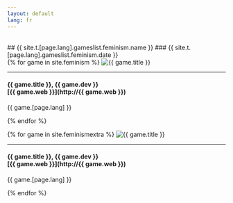 ```yaml
---
layout: default
lang: fr
---
```

<title>{{ site.t.[page.lang].gameslist.feminism.name }}</title>

<section id="games" class="container-fluid content-section text-center bg-yellow" markdown="1">
<br>
## {{ site.t.[page.lang].gameslist.feminism.name }}
### {{ site.t.[page.lang].gameslist.feminism.date }}
<br>
</section>

<div class="col-lg-10 col-lg-offset-1 text-justify" markdown="1">
{% for game in site.feminism %}
<img src="/img/{{ game.tag }}/{{ game.img }}" alt="{{ game.title }}" class="img-responsive; {{ game.dir }}">

---

#### {{ game.title }}, {{ game.dev }}<br>[{{ game.web }}](http://{{ game.web }})
{{ game.[page.lang] }}

{% endfor %}

{% for game in site.feminismextra %}
<img src="/img/{{ game.tag }}/{{ game.img }}" alt="{{ game.title }}" class="img-responsive; {{ game.dir }}">

---

#### {{ game.title }}, {{ game.dev }}<br>[{{ game.web }}](http://{{ game.web }})
{{ game.[page.lang] }}

{% endfor %}
</div>

